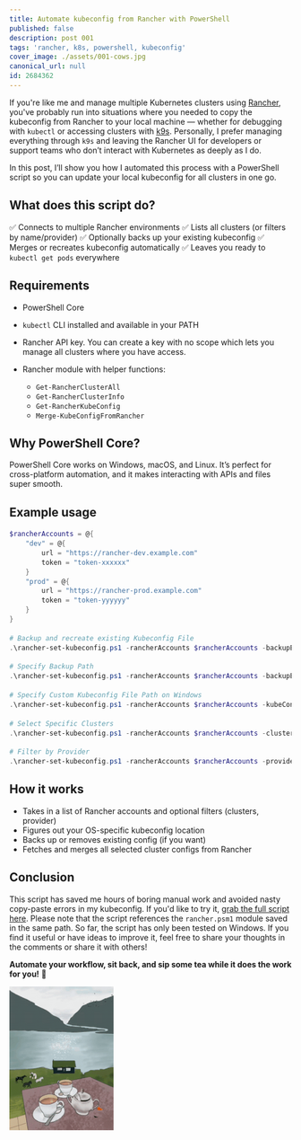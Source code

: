 ```yaml
---
title: Automate kubeconfig from Rancher with PowerShell
published: false
description: post 001
tags: 'rancher, k8s, powershell, kubeconfig'
cover_image: ./assets/001-cows.jpg
canonical_url: null
id: 2684362
---
```


<!-- 001-cows.jpg   https://pixabay.com/photos/nature-pasture-livestock-cattle-5625841/ -->

If you're like me and manage multiple Kubernetes clusters using [Rancher](https://www.rancher.com/), you've probably run into situations where you needed to copy the kubeconfig from Rancher to your local machine — whether for debugging with `kubectl` or accessing clusters with [k9s](https://k9scli.io/). Personally, I prefer managing everything through `k9s` and leaving the Rancher UI for developers or support teams who don’t interact with Kubernetes as deeply as I do.

In this post, I’ll show you how I automated this process with a PowerShell script so you can update your local kubeconfig for all clusters in one go.

## What does this script do?

✅ Connects to multiple Rancher environments
✅ Lists all clusters (or filters by name/provider)
✅ Optionally backs up your existing kubeconfig
✅ Merges or recreates kubeconfig automatically
✅ Leaves you ready to `kubectl get pods` everywhere

## Requirements

* PowerShell Core
* `kubectl` CLI installed and available in your PATH
* Rancher API key. You can create a key with no scope which lets you manage all clusters where you have access.
* Rancher module with helper functions:

  * `Get-RancherClusterAll`
  * `Get-RancherClusterInfo`
  * `Get-RancherKubeConfig`
  * `Merge-KubeConfigFromRancher`

## Why PowerShell Core?

PowerShell Core works on Windows, macOS, and Linux. It’s perfect for cross-platform automation, and it makes interacting with APIs and files super smooth.

## Example usage

```powershell
$rancherAccounts = @{
    "dev" = @{
        url = "https://rancher-dev.example.com"
        token = "token-xxxxxx"
    }
    "prod" = @{
        url = "https://rancher-prod.example.com"
        token = "token-yyyyyy"
    }
}

# Backup and recreate existing Kubeconfig File
.\rancher-set-kubeconfig.ps1 -rancherAccounts $rancherAccounts -backupExisting -recreateConfig

# Specify Backup Path
.\rancher-set-kubeconfig.ps1 -rancherAccounts $rancherAccounts -backupExisting -backupPath "C:\Backups\KubeconfigBackups"

# Specify Custom Kubeconfig File Path on Windows
.\rancher-set-kubeconfig.ps1 -rancherAccounts $rancherAccounts -kubeConfigFilePath "C:\Users\<user>\.kube\custom-config"

# Select Specific Clusters
.\rancher-set-kubeconfig.ps1 -rancherAccounts $rancherAccounts -clusters @("cluster1", "cluster2", "cluster3")

# Filter by Provider
.\rancher-set-kubeconfig.ps1 -rancherAccounts $rancherAccounts -provider "aks"
```

## How it works

* Takes in a list of Rancher accounts and optional filters (clusters, provider)
* Figures out your OS-specific kubeconfig location
* Backs up or removes existing config (if you want)
* Fetches and merges all selected cluster configs from Rancher

## Conclusion

This script has saved me hours of boring manual work and avoided nasty copy-paste errors in my kubeconfig.
If you'd like to try it, [grab the full script here](https://github.com/Benly-walter/dev.to/blob/main/scripts/powershell/rancher-set-kubeconfig.ps1). Please note that the script references the `rancher.psm1` module saved in the same path.
So far, the script has only been tested on Windows. If you find it useful or have ideas to improve it, feel free to share your thoughts in the comments or share it with others!

**Automate your workflow, sit back, and sip some tea while it does the work for you!** 🎉

![Sip some tea](./assets/001-tea.gif)
